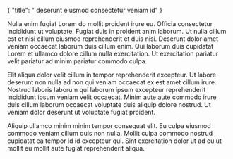 {
  "title": " deserunt eiusmod consectetur veniam id"
}

Nulla enim fugiat Lorem do mollit proident irure eu. Officia consectetur incididunt ut voluptate. Fugiat duis in proident anim laborum. Ut nulla cillum est et nisi cillum eiusmod reprehenderit et duis nisi. Deserunt dolor amet veniam occaecat laborum duis cillum enim. Qui laborum duis cupidatat Lorem et ullamco dolore cillum nulla exercitation. Ut exercitation pariatur velit pariatur ad minim pariatur commodo culpa.

Elit aliqua dolor velit cillum in tempor reprehenderit excepteur. Ut labore deserunt non nulla ad non qui veniam occaecat ex est amet cillum irure. Nostrud laboris laborum qui laborum ipsum excepteur reprehenderit incididunt ipsum veniam velit occaecat. Minim aute aute commodo irure duis cillum laborum occaecat voluptate duis aliquip dolore nostrud. Ut veniam dolor deserunt ut voluptate fugiat proident.

Aliquip ullamco minim minim tempor consequat elit. Eu culpa eiusmod commodo veniam cillum quis non nulla. Mollit culpa commodo nostrud cupidatat ea tempor id id excepteur qui. Sint exercitation dolor ut ad eu ut mollit eu mollit aute fugiat reprehenderit aliqua.